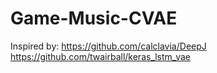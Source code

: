 # Game-Music-CVAE
Inspired by:
https://github.com/calclavia/DeepJ
https://github.com/twairball/keras_lstm_vae
